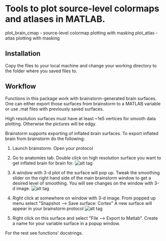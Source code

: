 # Tools to plot source-level colormaps and atlases in MATLAB.

plot_brain_cmap - source-level colormap plotting with masking
plot_atlas		- atlas plotting with masking

## Installation

Copy the files to your local machine and change your working directory to the folder where you saved files to.

## Workflow

Functions in this package work with brainstorm-generated brain surfaces.
One can either export those surfaces from brainstorm to a MATLAB variable
or use .mat files with previously saved surfaces.



High resolution surfaces must have at least ~1e5 vertices for smooth data plotting.
Otherwise the  pictures will be edgy.

Brainstorm supports exporting of inflated brain surfaces. To export inflated brain from 
brainstorm do the following:

1. Launch brainstorm. Open your protocol
2. Go to anatomies tab. Double click on high resolution surface you want to get inflated brain for
   brain for.
   ![alt tag](https://cloud.githubusercontent.com/assets/8067672/18413735/d5eda38c-777f-11e6-96e7-7ae92ae070cb.png)

3. A window with 3-d plot of the surface will pop up. Tweak the smoothing slider on the 
   right hand side of the main brainstorm window to get a desired level of smoothing. 
   You will see changes on the window with 3-d image.
   ![alt tag](https://cloud.githubusercontent.com/assets/8067672/18413756/9e071f4c-7780-11e6-8e6f-62c43c1f62ba.png)

4. Right click at somewhere on window with 3-d image. From popped up menu select 
   "Snapshot --> Save surface: Cortex"
   A new surface will appear in your brainstorm protocol
   ![alt tag](https://cloud.githubusercontent.com/assets/8067672/18413765/144793b2-7781-11e6-9ef0-476497f842a4.png)
5. Right click on this surface and select "File --> Export to Matlab". Create a name for your variable surface in a popup window.



For the rest see functions' docstrings.